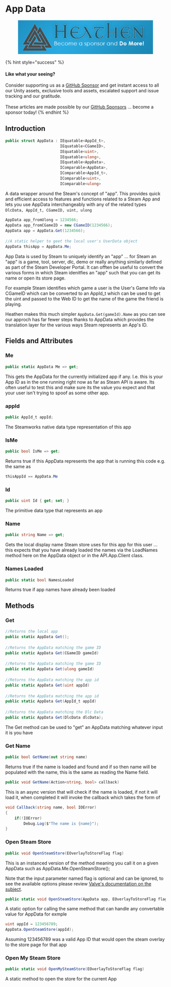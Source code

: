 # App Data

<figure><img src="../../../.gitbook/assets/512x128 Sponsor Banner.png" alt="Become a sponsor and Do More"><figcaption></figcaption></figure>

{% hint style="success" %}
#### Like what your seeing?

Consider supporting us as a [GitHub Sponsor](../../../become-a-sponsor.md) and get instant access to all our Unity assets, exclusive tools and assets, escalated support and issue tracking and our gratitude.\
\
These articles are made possible by our [GitHub Sponsors](https://github.com/sponsors/heathen-engineering) ... become a sponsor today!
{% endhint %}

## Introduction

```csharp
public struct AppData : IEquatable<AppId_t>, 
                        IEquatable<CGameID>, 
                        IEquatable<uint>, 
                        IEquatable<ulong>, 
                        IEquatable<AppData>, 
                        IComparable<AppData>, 
                        IComparable<AppId_t>, 
                        IComparable<uint>, 
                        IComparable<ulong>
```

A data wrapper around the Steam's concept of "app". This provides quick and efficient access to features and functions related to a Steam App and lets you use AppData interchangeably with any of the related types `DlcData, AppId_t, CGameID, uint, ulong`

```csharp
AppData app_fromUlong = 1234566;
AppData app_fromCGameID = new CGameID(1234566);
AppData app = AppData.Get(1234566);

//A static helper to geet the local user's UserData object
AppData thisApp = AppData.Me;
```

App Data is used by Steam to uniquely identify an "app" ... for Steam an "app" is a game, tool, server, dlc, demo or really anything similarly defined as part of the Steam Developer Portal. It can offten be useful to convert the various forms in which Steam idenitfies an "app" such that you can get its name or open its store page.&#x20;

For example Steam identifies which game a user is the User's Game Info via CGameID which can be converted to an AppId\_t which can be used to get the uint and passed to the Web ID to get the name of the game the friend is playing.

Heathen makes this much simpler `AppData.Get(gameId).Name` as you can see our approch has far fewer steps thanks to AppData which provides the translation layer for the various ways Steam represents an App's ID.

## Fields and Attributes

### Me

```csharp
public static AppData Me => get;
```

This gets the AppData for the currently initialized app if any. I.e. this is your App ID as in the one running right now as far as Steam API is aware. Its often useful to test this and make sure its the value you expect and that your user isn't trying to spoof as some other app.

### appId

```csharp
public AppId_t appId;
```

The Steamworks native data type representation of this app

### IsMe

```csharp
public bool IsMe => get;
```

Returns true if this AppData represents the app that is running this code e.g. the same as

```csharp
thisAppId == AppData.Me
```

### Id

```csharp
public uint Id { get; set; }
```

The primitive data type that represents an app

### Name

```csharp
public string Name => get;
```

Gets the local display name Steam store uses for this app for this user ... this expects that you have already loaded the names via the LoadNames method here on the AppData object or in the API.App.Client class.

### Names Loaded

```csharp
public static bool NamesLoaded
```

Returns true if app names have already been loaded

## Methods

### Get

```csharp
//Returns the local app
public static AppData Get();

//Returns the AppData matching the game ID
public static AppData Get(CGameID gameId)

//Returns the AppData matching the game ID
public static AppData Get(ulong gameId)

//Returns the AppData matching the app id
public static AppData Get(uint appId)

//Returns the AppData matching the app id
public static AppData Get(AppId_t appId)

//Returns the AppData matching the Dlc Data
public static AppData Get(DlcData dlcData);
```

The Get method can be used to "get" an AppData matching whatever input it is you have

### Get Name

```csharp
public bool GetName(out string name)
```

Returns true if the name is loaded and found and if so then name will be populated with the name, this is the same as reading the Name field.

```csharp
public void GetName(Action<string, bool> callback)
```

This is an async version that will check if the name is loaded, if not it will load it, when completed it will invoke the callback which takes the form of

```csharp
void Callback(string name, bool IOError)
{
    if(!IOError)
        Debug.Log($"The name is {name}");
}
```

### Open Steam Store

```csharp
public void OpenSteamStore(EOverlayToStoreFlag flag)
```

This is an instanced version of the method meaning you call it on a given AppData such as AppData.Me.OpenSteamStore();

Note that the input parameter named flag is optional and can be ignored, to see the available options please review [Valve's documentation on the subject](https://partner.steamgames.com/doc/api/ISteamFriends#EOverlayToStoreFlag).

```csharp
public static void OpenSteamStore(AppData app, EOverlayToStoreFlag flag)
```

A static option for calling the same method that can handle any convertable value for AppData for exmple

```csharp
uint appId = 123456789;
AppData.OpenSteamStore(appId);
```

Assuming 123456789 was a valid App ID that would open the steam overlay to the store page for that app

### Open My Steam Store

```csharp
public static void OpenMySteamStore(EOverlayToStoreFlag flag)
```

A static method to open the store for the current App
